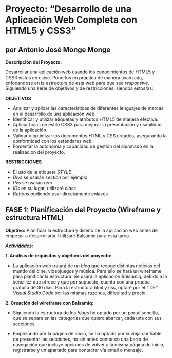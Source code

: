 # Proyecto: “Desarrollo de una Aplicación Web Completa con HTML5 y CSS3”

## por Antonio José Monge Monge

**Descripción del Proyecto:**

Desarrollar una aplicación web usando los conocimientos de HTML5 y CSS3 vistos en clase. Ponerlos en práctica de manera avanzada, enfocandose en la estructura de esta web para que sea *responsive*. Siguiendo una serie de objetivos y de restricciones, siendos estos/as:

**OBJETIVOS**

- Analizar y aplicar las características de diferentes lenguajes de marcas en el desarrollo de una aplicación web.
- Identificar y utilizar etiquetas y atributos HTML5 de manera efectiva.
- Aplicar hojas de estilo CSS3 para mejorar la presentación y usabilidad de la aplicación.
- Validar y optimizar los documentos HTML y CSS creados, asegurando la conformidad con los estándares web.
- Fomentar la autonomía y capacidad de gestión del alumnado en la realización del proyecto.

**RESTRICCIONES**

- El uso de la etiqueta *STYLE*
- *Divs* se usarán *section* por ejemplo
- *Pxs* se usarán *rem*
- *IDs* en su lugar, utilizaré *class*
- *Buttons* pudiendo usar directamente enlaces

## FASE 1: Planificación del Proyecto (Wireframe y estructura HTML)

**Objetivo:** Planificar la estructura y diseño de la aplicación web antes de empezar a desarrollarla. Utilizaré Balsamiq para esta tarea.

***Actividades:***

**1. Análisis de requisitos y objetivos del proyecto:**

- La aplicación web tratará de un *blog* que recoge distintas noticias del mundo del cine, videojuegos y música. Para ello se hará un wireframe para planificar la estructura. Se usará la aplicación *Balsamiq*, debido a la sencillez que ofrece y que por supuesto, cuenta con una prueba gratuita de 30 días. Para la estructura html y css, optaré por el "IDE" *Visual Studio Code* por las mismas razones, dificultad y precio.

**2. Creación del wireframe con Balsamiq:**

- Siguiendo la estructura de los *blogs* he optado por un portal sencillo, que se separe en las categorías que quiero abarcar, cada una con sus secciones. 

- Empezando por la página de inicio, se ha optado por la vieja confiable de presentar las secciones, no sin antes contar co una barra de navegación que incluye opciones de volver a la misma página de inicio, registrarse y un apartado para contactar vía email o mensaje.
